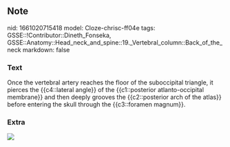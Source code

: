 ## Note
nid: 1661020715418
model: Cloze-chrisc-ff04e
tags: GSSE::!Contributor::Dineth_Fonseka, GSSE::Anatomy::Head_neck_and_spine::19._Vertebral_column::Back_of_the_neck
markdown: false

### Text
<div>
  Once the vertebral artery reaches the floor of the suboccipital
  triangle, it pierces the {{c4::lateral angle}} of the
  {{c1::posterior atlanto-occipital membrane}} and then deeply
  grooves the {{c2::posterior arch of the atlas}} before entering
  the skull through the {{c3::foramen magnum}}.
</div>

### Extra
<img src="paste-f36646175ddc7fa71ae97b84e841d3bff1093610.jpg">
